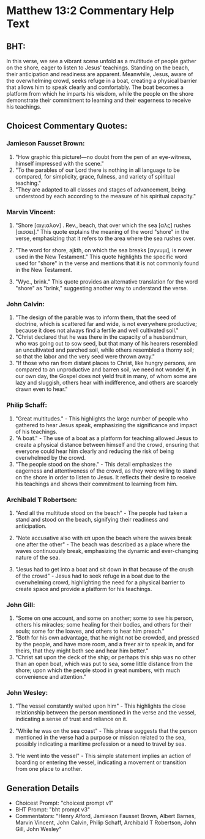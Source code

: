 # Matthew 13:2 Commentary Help Text

## BHT:
In this verse, we see a vibrant scene unfold as a multitude of people gather on the shore, eager to listen to Jesus' teachings. Standing on the beach, their anticipation and readiness are apparent. Meanwhile, Jesus, aware of the overwhelming crowd, seeks refuge in a boat, creating a physical barrier that allows him to speak clearly and comfortably. The boat becomes a platform from which he imparts his wisdom, while the people on the shore demonstrate their commitment to learning and their eagerness to receive his teachings.

## Choicest Commentary Quotes:
### Jamieson Fausset Brown:
1. "How graphic this picture!—no doubt from the pen of an eye-witness, himself impressed with the scene."
2. "To the parables of our Lord there is nothing in all language to be compared, for simplicity, grace, fulness, and variety of spiritual teaching."
3. "They are adapted to all classes and stages of advancement, being understood by each according to the measure of his spiritual capacity."

### Marvin Vincent:
1. "Shore [αιγιαλον] . Rev., beach, that over which the sea [αλς] rushes [αισσει]." This quote explains the meaning of the word "shore" in the verse, emphasizing that it refers to the area where the sea rushes over.

2. "The word for shore, ajkth, on which the sea breaks [αγνυμι], is never used in the New Testament." This quote highlights the specific word used for "shore" in the verse and mentions that it is not commonly found in the New Testament.

3. "Wyc., brink." This quote provides an alternative translation for the word "shore" as "brink," suggesting another way to understand the verse.

### John Calvin:
1. "The design of the parable was to inform them, that the seed of doctrine, which is scattered far and wide, is not everywhere productive; because it does not always find a fertile and well cultivated soil."
2. "Christ declared that he was there in the capacity of a husbandman, who was going out to sow seed, but that many of his hearers resembled an uncultivated and parched soil, while others resembled a thorny soil; so that the labor and the very seed were thrown away."
3. "If those who ran from distant places to Christ, like hungry persons, are compared to an unproductive and barren soil, we need not wonder if, in our own day, the Gospel does not yield fruit in many, of whom some are lazy and sluggish, others hear with indifference, and others are scarcely drawn even to hear."

### Philip Schaff:
1. "Great multitudes." - This highlights the large number of people who gathered to hear Jesus speak, emphasizing the significance and impact of his teachings.
2. "A boat." - The use of a boat as a platform for teaching allowed Jesus to create a physical distance between himself and the crowd, ensuring that everyone could hear him clearly and reducing the risk of being overwhelmed by the crowd.
3. "The people stood on the shore." - This detail emphasizes the eagerness and attentiveness of the crowd, as they were willing to stand on the shore in order to listen to Jesus. It reflects their desire to receive his teachings and shows their commitment to learning from him.

### Archibald T Robertson:
1. "And all the multitude stood on the beach" - The people had taken a stand and stood on the beach, signifying their readiness and anticipation. 

2. "Note accusative also with επ upon the beach where the waves break one after the other" - The beach was described as a place where the waves continuously break, emphasizing the dynamic and ever-changing nature of the sea. 

3. "Jesus had to get into a boat and sit down in that because of the crush of the crowd" - Jesus had to seek refuge in a boat due to the overwhelming crowd, highlighting the need for a physical barrier to create space and provide a platform for his teachings.

### John Gill:
1. "Some on one account, and some on another; some to see his person, others his miracles; some healing for their bodies, and others for their souls; some for the loaves, and others to hear him preach." 
2. "Both for his own advantage, that he might not be crowded, and pressed by the people, and have more room, and a freer air to speak in, and for theirs, that they might both see and hear him better."
3. "Christ sat upon the deck of the ship; or perhaps this ship was no other than an open boat, which was put to sea, some little distance from the shore; upon which the people stood in great numbers, with much convenience and attention."

### John Wesley:
1. "The vessel constantly waited upon him" - This highlights the close relationship between the person mentioned in the verse and the vessel, indicating a sense of trust and reliance on it.

2. "While he was on the sea coast" - This phrase suggests that the person mentioned in the verse had a purpose or mission related to the sea, possibly indicating a maritime profession or a need to travel by sea.

3. "He went into the vessel" - This simple statement implies an action of boarding or entering the vessel, indicating a movement or transition from one place to another.


## Generation Details
- Choicest Prompt: "choicest prompt v1"
- BHT Prompt: "bht prompt v3"
- Commentators: "Henry Alford, Jamieson Fausset Brown, Albert Barnes, Marvin Vincent, John Calvin, Philip Schaff, Archibald T Robertson, John Gill, John Wesley"
